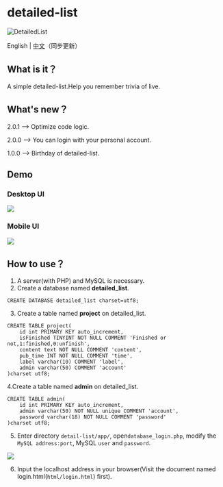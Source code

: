 # detailed-list

![DetailedList](https://img.shields.io/badge/DetailedList-2.0.0-orange)

English | [中文](https://github.com/Jackie1123/detailed-list/blob/master/README_ZN.md)（同步更新）

## What is it？
A simple detailed-list.Help you remember trivia of live.
## What's new？
2.0.1 ——> Optimize code logic.

2.0.0 ——> You can login with your personal account.

1.0.0 ——> Birthday of detailed-list.
## Demo
### Desktop UI
![](https://s1.ax1x.com/2020/09/09/w34jTe.png)
### Mobile UI
![](https://s1.ax1x.com/2020/09/09/w35A0S.jpg)
## How to use？
1. A server(with PHP) and MySQL is necessary.
2. Create a database named **detailed_list**.
```MySQL
CREATE DATABASE detailed_list charset=utf8;
```
3. Create a table named **project** on detailed_list.
```MySQL
CREATE TABLE project(
    id int PRIMARY KEY auto_increment,
    isFinished TINYINT NOT NULL COMMENT 'Finished or not,1:finished,0:unfinish',
    content text NOT NULL COMMENT 'content',
    pub_time INT NOT NULL COMMENT 'time',
    label varchar(10) COMMENT 'label',
    admin varchar(50) COMMENT 'account'
)charset utf8;
```
4.Create a table named **admin** on detailed_list.
```MySQL
CREATE TABLE admin(
    id int PRIMARY KEY auto_increment,
    admin varchar(50) NOT NULL unique COMMENT 'account',
    password varchar(18) NOT NULL COMMENT 'password'
)charset utf8;
```
5. Enter directory ```detail-list/app/```, open```database_login.php```, modify the ```MySQL address:port```, MySQL ```user``` and ```password```.

![](https://s1.ax1x.com/2020/07/01/NTTBOe.jpg)

6. Input the localhost address in your browser(Visit the document named login.html(```html/login.html```) first).